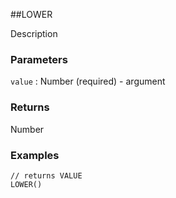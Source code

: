 ##LOWER

Description

### Parameters
`value` : Number (required) - argument

### Returns
Number

### Examples
```
// returns VALUE
LOWER()
```